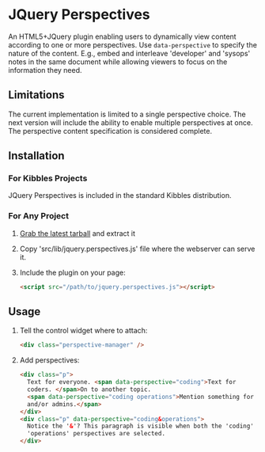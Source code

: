 JQuery Perspectives
===================
An HTML5+JQuery plugin enabling users to dynamically view content according to
one or more perspectives. Use `data-perspective` to specify the nature of the
content. E.g., embed and interleave 'developer' and 'sysops' notes in the same
document while allowing viewers to focus on the information they need.

Limitations
-----------
The current implementation is limited to a single perspective choice. The next
version will include the ability to enable multiple perspectives at once. The
perspective content specification is considered complete.

Installation
------------
### For Kibbles Projects

JQuery Perspectives is included in the standard Kibbles distribution.

### For Any Project

1.  [Grab the latest tarball](https://github.com/DogFoodSoftware/jquery-perspectives/archive/master.zip)
    and extract it
2.  Copy 'src/lib/jquery.perspectives.js' file where the webserver can serve it.
3.  Include the plugin on your page:

    ```HTML
    <script src="/path/to/jquery.perspectives.js"></script>
    ```

Usage
-----

1.  Tell the control widget where to attach:

    ```HTML
    <div class="perspective-manager" />
    ```

2.  Add perspectives:

    ```HTML
    <div class="p">
      Text for everyone. <span data-perspective="coding">Text for
      coders. </span>On to another topic.
      <span data-perspective="coding operations">Mention something for coders
      and/or admins.</span>
    </div>
    <div class="p" data-perspective="coding&operations">
      Notice the '&'? This paragraph is visible when both the 'coding' and
      'operations' perspectives are selected.
    </div>
    ```

<!--
Thanks to clintel for demonstrating how to combine fenced code with ordered
lists:

https://gist.github.com/clintel/1155906
-->
